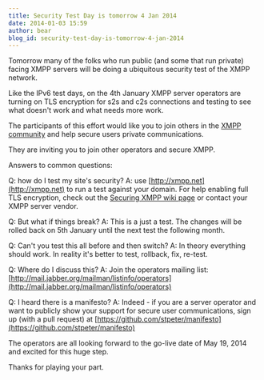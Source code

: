 ```yaml
---
title: Security Test Day is tomorrow 4 Jan 2014
date: 2014-01-03 15:59
author: bear
blog_id: security-test-day-is-tomorrow-4-jan-2014
---
```


Tomorrow many of the folks who run public (and some that run private) facing XMPP servers will be doing a ubiquitous security test of the XMPP network.

Like the IPv6 test days, on the 4th January XMPP server operators are turning on TLS encryption for s2s and c2s connections and testing to see what doesn't work and what needs more work.

The participants of this effort would like you to join others in the [XMPP community](http://xmpp.org) and help secure users private communications.

They are inviting you to join other operators and secure XMPP.

Answers to common questions:

Q: how do I test my site's security?   A: use [http://xmpp.net](http://xmpp.net) to run a test against your domain. For help enabling full TLS encryption, check out the [Securing XMPP wiki page](http://wiki.xmpp.org/web/Securing_XMPP) or contact your XMPP server vendor.

Q: But what if things break?   A: This is a just a test. The changes will be rolled back on 5th January until the next test the following month.

Q: Can't you test this all before and then switch?   A: In theory everything should work. In reality it's better to test, rollback, fix, re-test.

Q: Where do I discuss this?   A: Join the operators mailing list: [http://mail.jabber.org/mailman/listinfo/operators](http://mail.jabber.org/mailman/listinfo/operators)

Q: I heard there is a manifesto?   A: Indeed - if you are a server operator and want to publicly show your support for secure user communications, sign up (with a pull request) at [https://github.com/stpeter/manifesto](https://github.com/stpeter/manifesto)

The operators are all looking forward to the go-live date of May 19, 2014 and excited for this huge step.

Thanks for playing your part.
